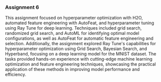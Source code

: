 ### Assignment 6
This assignment focused on hyperparameter optimization with H2O, automated feature engineering with AutoFeat, and hyperparameter tuning using Ray Tune for deep learning. Techniques included grid search, randomized grid search, and AutoML for identifying optimal model configurations, as well as AutoFeat for automatic feature engineering and selection. Additionally, the assignment explored Ray Tune's capabilities for hyperparameter optimization using Grid Search, Bayesian Search, and Hyperband, focusing on a deep learning model for the MNIST dataset. The tasks provided hands-on experience with cutting-edge machine learning optimization and feature engineering techniques, showcasing the practical application of these methods in improving model performance and efficiency.